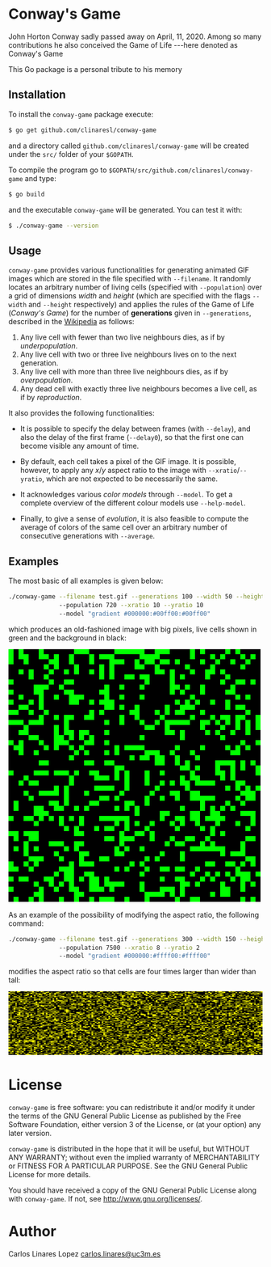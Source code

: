 # Conway's Game

John Horton Conway sadly passed away on April, 11, 2020. Among so many
contributions he also conceived the Game of Life ---here denoted as Conway's
Game

This Go package is a personal tribute to his memory


## Installation

To install the `conway-game` package execute:

``` sh
$ go get github.com/clinaresl/conway-game
```

and a directory called `github.com/clinaresl/conway-game` will be created under
the `src/` folder of your `$GOPATH`.

To compile the program go to `$GOPATH/src/github.com/clinaresl/conway-game` and
type:

``` sh
$ go build
```

and the executable `conway-game` will be generated. You can test it with:

``` sh
$ ./conway-game --version
```


## Usage

`conway-game` provides various functionalities for generating animated GIF
images which are stored in the file specified with `--filename`. It randomly
locates an arbitrary number of living cells (specified with `--population`) over
a grid of dimensions *width* and *height* (which are specified with the flags
`--width` and `--height` respectively) and applies the rules of the Game of Life
(*Conway's Game*) for the number of **generations** given in `--generations`,
described in the
[Wikipedia](https://en.wikipedia.org/wiki/Conway%27s_Game_of_Life) as follows:

1. Any live cell with fewer than two live neighbours dies, as if by
   *underpopulation*.
2. Any live cell with two or three live neighbours lives on to the next
   generation.
3. Any live cell with more than three live neighbours dies, as if by
   *overpopulation*.
4. Any dead cell with exactly three live neighbours becomes a live cell, as if
   by *reproduction*.

It also provides the following functionalities:

* It is possible to specify the delay between frames (with `--delay`), and also
  the delay of the first frame (`--delay0`), so that the first one can become
  visible any amount of time.
  
* By default, each cell takes a pixel of the GIF image. It is possible, however,
  to apply any *x*/*y* aspect ratio to the image with `--xratio`/`--yratio`,
  which are not expected to be necessarily the same.

* It acknowledges various *color models* through `--model`. To get a complete
  overview of the different colour models use `--help-model`.

* Finally, to give a sense of *evolution*, it is also feasible to compute the
  average of colors of the same cell over an arbitrary number of consecutive
  generations with `--average`.


## Examples

The most basic of all examples is given below:

``` sh
./conway-game --filename test.gif --generations 100 --width 50 --height 50 
              --population 720 --xratio 10 --yratio 10 
              --model "gradient #000000:#00ff00:#00ff00"
```

which produces an old-fashioned image with big pixels, live cells shown in green
and the background in black:

![Example 0](pics/example-0.gif)

As an example of the possibility of modifying the aspect ratio, the following
command:

```sh
./conway-game --filename test.gif --generations 300 --width 150 --height 150 
              --population 7500 --xratio 8 --yratio 2 
              --model "gradient #000000:#ffff00:#ffff00"
```

modifies the aspect ratio so that cells are four times larger than wider than
tall:

![Example 1](pics/example-1.gif)

# License #

`conway-game` is free software: you can redistribute it and/or modify it under
the terms of the GNU General Public License as published by the Free Software
Foundation, either version 3 of the License, or (at your option) any later
version.

`conway-game` is distributed in the hope that it will be useful, but WITHOUT ANY
WARRANTY; without even the implied warranty of MERCHANTABILITY or FITNESS FOR A
PARTICULAR PURPOSE. See the GNU General Public License for more details.

You should have received a copy of the GNU General Public License along with
`conway-game`. If not, see <http://www.gnu.org/licenses/>.


# Author #

Carlos Linares Lopez <carlos.linares@uc3m.es>
